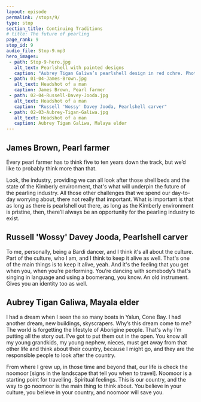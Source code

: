 ```yaml
---
layout: episode
permalink: /stops/9/
type: stop
section_title: Continuing Traditions
# title: The future of pearling
page_rank: 9
stop_id: 9
audio_file: Stop-9.mp3
hero_images:
 - path: Stop-9-hero.jpg
   alt_text: Pearlshell with painted designs
   caption: "Aubrey Tigan Galiwa’s pearlshell design in red ochre. Photo: Dr Stefan Eberhard"
 - path: 01-04-James-Brown.jpg
   alt_text: Headshot of a man
   caption: James Brown, Pearl farmer
 - path: 02-04-Russell-Davey-Jooda.jpg
   alt_text: Headshot of a man
   caption: "Russell 'Wossy' Davey Jooda, Pearlshell carver"
 - path: 02-03-Aubrey-Tigan-Galiwa.jpg
   alt_text: Headshot of a man
   caption: Aubrey Tigan Galiwa, Malaya elder
---
```


## James Brown, Pearl farmer

Every pearl farmer has to think five to ten years down the track, but we’d like to probably think more than that.

Look, the industry, providing we can all look after those shell beds and the state of the Kimberly environment, that's what will underpin the future of the pearling industry. All those other challenges that we spend our day-to-day worrying about, there not really that important. What is important is that as long as there is pearlshell out there, as long as the Kimberly environment is pristine, then, there’ll always be an opportunity for the pearling industry to exist.

## Russell 'Wossy' Davey Jooda, Pearlshell carver

To me, personally, being a Bardi dancer, and I think it's all about the culture. Part of the culture, who I am, and I think to keep it alive as well. That's one of the main things is to keep it alive, yeah. And it's the feeling that you get when you, when you’re performing. You’re dancing with somebody’s that's singing in language and using a boomerang, you know. An old instrument. Gives you an identity too as well.

## Aubrey Tigan Galiwa, Mayala elder

I had a dream when I seen the so many boats in Yalun, Cone Bay. I had another dream, new buildings, skyscrapers. Why’s this dream come to me? The world is forgetting the lifestyle of Aborigine people. That's why I’m putting all the story out. I’ve got to put them out in the open. You know all my young grandkids, my young nephew, nieces, must get away from that other life and think about their country, because I might go, and they are the responsible people to look after the country.

From where I grew up, in those time and beyond that, our life is check the noomoor [signs in the landscape that tell you when to travel]. Noomoor is a starting point for travelling. Spiritual feelings. This is our country, and the way to go noomoor is the main thing to think about. You believe in your culture, you believe in your country, and noomoor will save you.